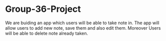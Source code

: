 # Group-36-Project
We are buiding an app which users will be able to take note in.
The app will allow users to add new note, save them and also edit them.
Moreover Users will be able to delete note already taken.
